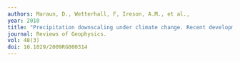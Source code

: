 ```yaml
---
authors: Maraun, D., Wetterhall, F, Ireson, A.M., et al.,
year: 2010
title: "Precipitation downscaling under climate change. Recent developments to bridge the gap between dynamical models and the end user."
journal: Reviews of Geophysics.
vol: 48(3)
doi: 10.1029/2009RG000314
---
```


